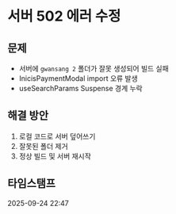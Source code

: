 # 서버 502 에러 수정

## 문제
- 서버에 `gwansang 2` 폴더가 잘못 생성되어 빌드 실패
- InicisPaymentModal import 오류 발생
- useSearchParams Suspense 경계 누락

## 해결 방안
1. 로컬 코드로 서버 덮어쓰기
2. 잘못된 폴더 제거
3. 정상 빌드 및 서버 재시작

## 타임스탬프
2025-09-24 22:47